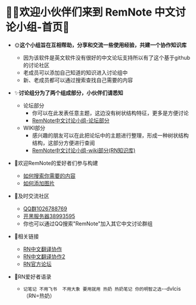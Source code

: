 # 🙋‍♂️**欢迎小伙伴们来到 RemNote 中文讨论小组-首页**🙋  
- 🌞**这个小组旨在互相帮助，分享和交流一些使用经验，共建一个协作知识库**  
  - 因为该软件是英文软件没有很好的中文论坛支持所以有了这个基于github的讨论社区
  - 老成员可以添加自己知道的知识进入讨论组中  
  - 新、老成员都可以通过搜索查找自己需要的内容  
- ✨**讨论组分为了两个组成部分，小伙伴们请悉知**
  - 论坛部分
    - 你可以在此发表任意主题，这边没有树状结构特征，更多是方便讨论
    - [RemNote中文讨论小组-论坛部分](https://github.com/5eagull/RemNote-Chinese-chat-group/discussions)  
  - WIKI部分
    - 感兴趣的朋友可以在此把论坛中的主题进行整理，形成一种树状结构结构，这部分方便进行查阅
    - [RemNote中文讨论小组-wiki部分(RN知识库)](https://github.com/5eagull/RemNote-CN/wiki )
 - 🍉欢迎RemNote的爱好者们参与构建
    - [如何搜索你需要的内容](https://github.com/5eagull/RemNote-Chinese-chat-group/discussions/12)
    - [如何添加图片](https://github.com/5eagull/RemNote-Chinese-chat-group/discussions/13)
- 💬及时交流社区
    - [QQ群1026788769](https://jq.qq.com/?_wv=1027&k=3KkKuc36)
    - [开黑服务器38993595](https://kaihei.co/2OYrO9 )
    - 你也可以通过QQ搜索"RemNote"加入其它中文讨论群组
- 🔗相关链接
  - [RN中文翻译协作](https://github.com/RemNoteCN)
  - [RN中文翻译协作2](https://github.com/TimKingNF/RemNote-Tutorials-Translated)
  - [RN官方论坛](https://forum.remnote.io)

- 📑RN爱好者语录  
    - `记笔记 不用飞书  不用大象 要用就用 热奶 热奶笔记 你的明智之选`--dvlcis（RN=热奶）

